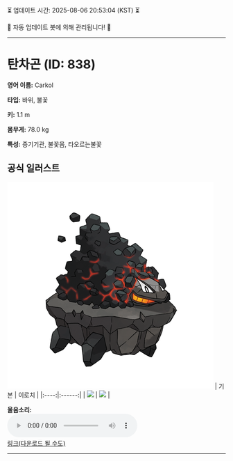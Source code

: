 
⏳ 업데이트 시간: 2025-08-06 20:53:04 (KST) ⏳

🤖 자동 업데이트 봇에 의해 관리됩니다! 🤖

---

# 탄차곤 (ID: 838)
**영어 이름:** Carkol

**타입:** 바위, 불꽃

**키:** 1.1 m

**몸무게:** 78.0 kg

**특성:** 증기기관, 불꽃몸, 타오르는불꽃

## 공식 일러스트
![](https://raw.githubusercontent.com/PokeAPI/sprites/master/sprites/pokemon/other/official-artwork/838.png)
| 기본 | 이로치 |
|:----:|:------:|
| <img src="http://play.pokemonshowdown.com/sprites/ani/carkol.gif" width="200"> | <img src="http://play.pokemonshowdown.com/sprites/ani-shiny/carkol.gif" width="200"> |

**울음소리:**<br><audio controls src="https://raw.githubusercontent.com/PokeAPI/cries/main/cries/pokemon/latest/838.ogg"></audio><br> [링크(다운로드 될 수도)](https://raw.githubusercontent.com/PokeAPI/cries/main/cries/pokemon/latest/838.ogg)


---
